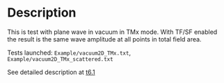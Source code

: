 # Description

This is test with plane wave in vacuum in TMx mode. With TF/SF enabled the result is the same wave amplitude at all points in total field area.

Tests launched: `Example/vacuum2D_TMx.txt`, `Example/vacuum2D_TMx_scattered.txt`

See detailed description at [t6.1](../t6.1/README.md)